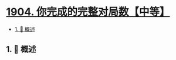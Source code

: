 # [1904. 你完成的完整对局数【中等】](https://github.com/tnotesjs/TNotes.leetcode/tree/main/notes/1904.%20%E4%BD%A0%E5%AE%8C%E6%88%90%E7%9A%84%E5%AE%8C%E6%95%B4%E5%AF%B9%E5%B1%80%E6%95%B0%E3%80%90%E4%B8%AD%E7%AD%89%E3%80%91)

<!-- region:toc -->

- [1. 📝 概述](#1--概述)

<!-- endregion:toc -->

## 1. 📝 概述
